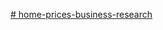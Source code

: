 [# home-prices-business-research](https://github.com/ang-des/home-prices-business-research/blob/main/Capstone%20II%20Presentation.pdf)
